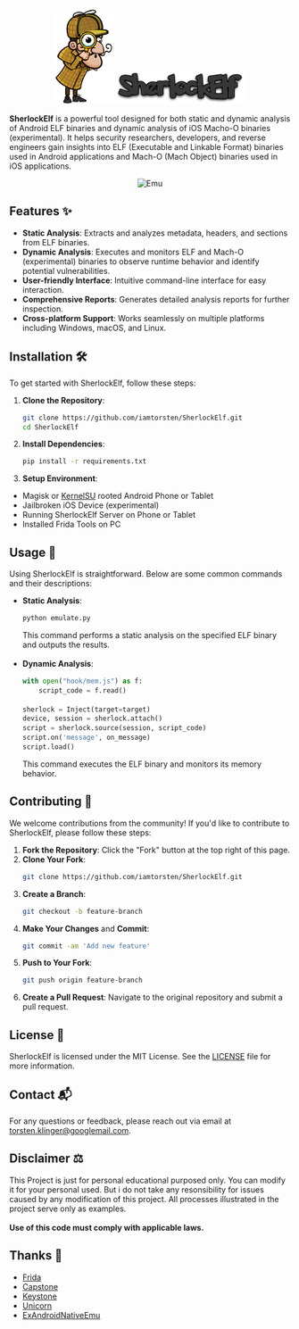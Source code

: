 <p align="center">
  <img src="assets/Sherlock.png" alt="SherlockElf" width="104" height="171"/>
  <img src="assets/Font.png" alt="SherlockElf" width="233" height="60"/>
</p>

**SherlockElf** is a powerful tool designed for both static and dynamic analysis of Android ELF binaries and dynamic analysis of iOS Macho-O binaries (experimental). It helps security researchers, developers, and reverse engineers gain insights into ELF (Executable and Linkable Format) binaries used in Android applications and Mach-O (Mach Object) binaries used in iOS applications.
<br>
<p align="center">
  <img src="assets/Emu.gif" alt="Emu"/>
</p>

## Features ✨

- **Static Analysis**: Extracts and analyzes metadata, headers, and sections from ELF binaries.
- **Dynamic Analysis**: Executes and monitors ELF and Mach-O (experimental) binaries to observe runtime behavior and identify potential vulnerabilities.
- **User-friendly Interface**: Intuitive command-line interface for easy interaction.
- **Comprehensive Reports**: Generates detailed analysis reports for further inspection.
- **Cross-platform Support**: Works seamlessly on multiple platforms including Windows, macOS, and Linux.

## Installation 🛠️

To get started with SherlockElf, follow these steps:

1. **Clone the Repository**:
    ```bash
    git clone https://github.com/iamtorsten/SherlockElf.git
    cd SherlockElf
    ```

2. **Install Dependencies**:
    ```bash
    pip install -r requirements.txt
    ```

3. **Setup Environment**:
- Magisk or [KernelSU](https://github.com/tiann/KernelSU) rooted Android Phone or Tablet
- Jailbroken iOS Device (experimental)
- Running SherlockElf Server on Phone or Tablet
- Installed Frida Tools on PC

## Usage 🚀

Using SherlockElf is straightforward. Below are some common commands and their descriptions:

- **Static Analysis**:
    ```bash
    python emulate.py
    ```
    This command performs a static analysis on the specified ELF binary and outputs the results.
<br><br>
- **Dynamic Analysis**:
    ```python
    with open("hook/mem.js") as f:
        script_code = f.read()

    sherlock = Inject(target=target)
    device, session = sherlock.attach()
    script = sherlock.source(session, script_code)
    script.on('message', on_message)
    script.load()
    ```
    This command executes the ELF binary and monitors its memory behavior.

## Contributing 🤝

We welcome contributions from the community! If you'd like to contribute to SherlockElf, please follow these steps:

1. **Fork the Repository**: Click the "Fork" button at the top right of this page.
2. **Clone Your Fork**:
    ```bash
    git clone https://github.com/iamtorsten/SherlockElf.git
    ```
3. **Create a Branch**:
    ```bash
    git checkout -b feature-branch
    ```
4. **Make Your Changes** and **Commit**:
    ```bash
    git commit -am 'Add new feature'
    ```
5. **Push to Your Fork**:
    ```bash
    git push origin feature-branch
    ```
6. **Create a Pull Request**: Navigate to the original repository and submit a pull request.

## License 📜

SherlockElf is licensed under the MIT License. See the [LICENSE](https://github.com/iamtorsten/SherlockElf/blob/main/LICENSE) file for more information.

## Contact 📬

For any questions or feedback, please reach out via email at [torsten.klinger@googlemail.com](mailto:torsten.klinger@googlemail.com).

## Disclaimer ⚖️

This Project is just for personal educational purposed only. You can modify it for your personal used. But i do not take any resonsibility for issues caused by any modification of this project. All processes illustrated in the project serve only as examples. <br><br>**Use of this code must comply with applicable laws.**

## Thanks 🙏

- [Frida](https://github.com/frida/frida)
- [Capstone](https://www.capstone-engine.org)
- [Keystone](https://docs.openstack.org/keystone/latest/#top)
- [Unicorn](https://www.unicorn-engine.org/)
- [ExAndroidNativeEmu](https://github.com/maiyao1988/ExAndroidNativeEmu)

